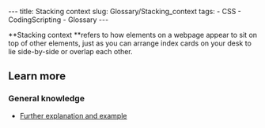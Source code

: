 --- title: Stacking context slug: Glossary/Stacking\_context tags: - CSS - CodingScripting - Glossary ---

**Stacking context **refers to how elements on a webpage appear to sit on top of other elements, just as you can arrange index cards on your desk to lie side-by-side or overlap each other.

Learn more
----------

### General knowledge

-   [Further explanation and example](/en-US/docs/Web/CSS/CSS_Positioning/Understanding_z_index/The_stacking_context)
